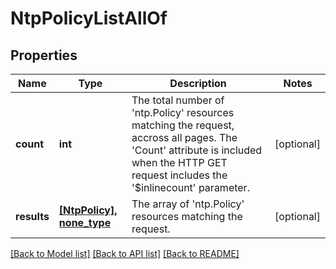# NtpPolicyListAllOf

## Properties
Name | Type | Description | Notes
------------ | ------------- | ------------- | -------------
**count** | **int** | The total number of &#39;ntp.Policy&#39; resources matching the request, accross all pages. The &#39;Count&#39; attribute is included when the HTTP GET request includes the &#39;$inlinecount&#39; parameter. | [optional] 
**results** | [**[NtpPolicy], none_type**](NtpPolicy.md) | The array of &#39;ntp.Policy&#39; resources matching the request. | [optional] 

[[Back to Model list]](../README.md#documentation-for-models) [[Back to API list]](../README.md#documentation-for-api-endpoints) [[Back to README]](../README.md)


